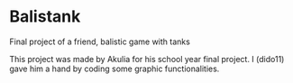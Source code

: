 # Balistank
Final project of a friend, balistic game with tanks

This project was made by Akulia for his school year final project.
I (dido11) gave him a hand by coding some graphic functionalities.
